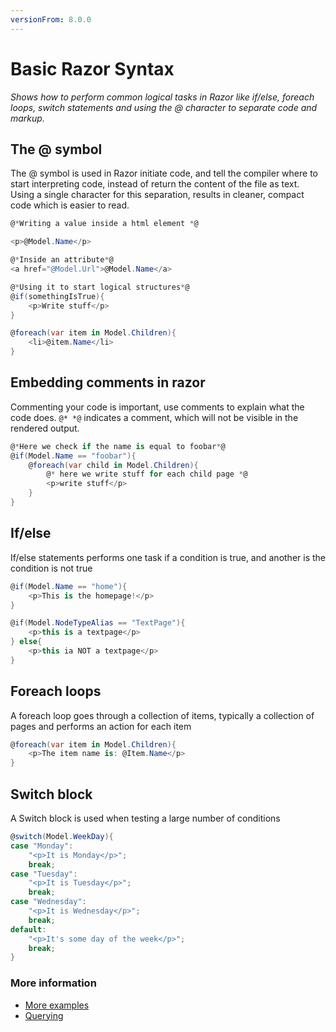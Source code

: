 ```yaml
---
versionFrom: 8.0.0
---
```


# Basic Razor Syntax

_Shows how to perform common logical tasks in Razor like if/else, foreach loops, switch statements and using the @ character to separate code and markup._

## The @ symbol

The @ symbol is used in Razor initiate code, and tell the compiler where to start interpreting code, instead of return the content of the file as text. Using a single character for this separation, results in cleaner, compact code which is easier to read.

```csharp
@*Writing a value inside a html element *@

<p>@Model.Name</p>

@*Inside an attribute*@
<a href="@Model.Url">@Model.Name</a>

@*Using it to start logical structures*@
@if(somethingIsTrue){
    <p>Write stuff</p>
}

@foreach(var item in Model.Children){
    <li>@item.Name</li>
}
```

## Embedding comments in razor

Commenting your code is important, use comments to explain what the code does. `@* *@` indicates a comment, which will not be visible in the rendered output.

```csharp
@*Here we check if the name is equal to foobar*@
@if(Model.Name == "foobar"){
    @foreach(var child in Model.Children){
        @* here we write stuff for each child page *@
        <p>write stuff</p>
    }
}
```

## If/else

If/else statements performs one task if a condition is true, and another is the condition is not true

```csharp
@if(Model.Name == "home"){
    <p>This is the homepage!</p>
}

@if(Model.NodeTypeAlias == "TextPage"){
    <p>this is a textpage</p>
} else{
    <p>this ia NOT a textpage</p>
}
```

## Foreach loops

A foreach loop goes through a collection of items, typically a collection of pages and performs an action for each item

```csharp
@foreach(var item in Model.Children){
    <p>The item name is: @Item.Name</p>
}
```

## Switch block

A Switch block is used when testing a large number of conditions

```csharp
@switch(Model.WeekDay){
case "Monday":
    "<p>It is Monday</p>";
    break;
case "Tuesday":
    "<p>It is Tuesday</p>";
    break;
case "Wednesday":
    "<p>It is Wednesday</p>";
    break;
default:
    "<p>It's some day of the week</p>";
    break;
}
```

### More information

- [More examples](../../../Reference/Templating/Mvc/examples)
- [Querying](../../../Reference/Querying)

